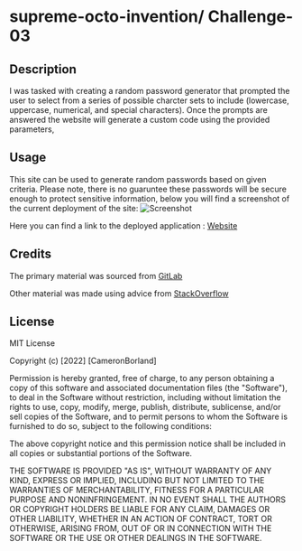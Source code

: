 # supreme-octo-invention/ Challenge-03

## Description

I was tasked with creating a random password generator that prompted the user to select from a series of possible charcter sets to include (lowercase, uppercase, numerical, and special characters). Once the prompts are answered the website will generate a custom code using the provided parameters,
 
## Usage

This site can be used to generate random passwords based on given criteria. Please note, there is no guaruntee these passwords will be secure enough to protect sensitive information, below you will find a screenshot of the current deployment of the site: ![Screenshot]()


Here you can find a link to the deployed application : [Website](https://borthvader.github.io/supreme-octo-invention/)

## Credits

The primary material was sourced from [GitLab](https://utoronto.bootcampcontent.com/utoronto-bootcamp/UTOR-VIRT-FSF-FT-05-2022-U-LOLC/-/tree/main/03-JavaScript/02-Challenge)

Other material was made using advice from [StackOverflow](https://stackoverflow.com/)

## License 

MIT License

Copyright (c) [2022] [CameronBorland]

Permission is hereby granted, free of charge, to any person obtaining a copy
of this software and associated documentation files (the "Software"), to deal
in the Software without restriction, including without limitation the rights
to use, copy, modify, merge, publish, distribute, sublicense, and/or sell
copies of the Software, and to permit persons to whom the Software is
furnished to do so, subject to the following conditions:

The above copyright notice and this permission notice shall be included in all
copies or substantial portions of the Software.

THE SOFTWARE IS PROVIDED "AS IS", WITHOUT WARRANTY OF ANY KIND, EXPRESS OR
IMPLIED, INCLUDING BUT NOT LIMITED TO THE WARRANTIES OF MERCHANTABILITY,
FITNESS FOR A PARTICULAR PURPOSE AND NONINFRINGEMENT. IN NO EVENT SHALL THE
AUTHORS OR COPYRIGHT HOLDERS BE LIABLE FOR ANY CLAIM, DAMAGES OR OTHER
LIABILITY, WHETHER IN AN ACTION OF CONTRACT, TORT OR OTHERWISE, ARISING FROM,
OUT OF OR IN CONNECTION WITH THE SOFTWARE OR THE USE OR OTHER DEALINGS IN THE
SOFTWARE.
